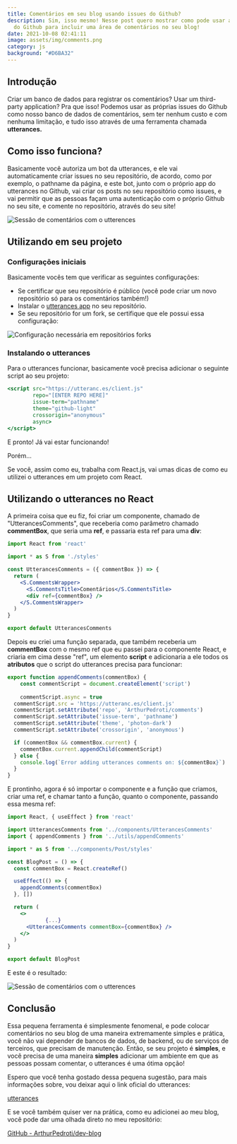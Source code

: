 ```yaml
---
title: Comentários em seu blog usando issues do Github?
description: Sim, isso mesmo! Nesse post quero mostrar como pode usar as issues
  do Github para incluir uma área de comentários no seu blog!
date: 2021-10-08 02:41:11
image: assets/img/comments.png
category: js
background: "#D6BA32"
---
```

## Introdução

Criar um banco de dados para registrar os comentários? Usar um third-party application? Pra que isso! Podemos usar as próprias issues do Github como nosso banco de dados de comentários, sem ter nenhum custo e com nenhuma limitação, e tudo isso através de uma ferramenta chamada **utterances.**

## Como isso funciona?

Basicamente você autoriza um bot da utterances, e ele vai automaticamente criar issues no seu repositório, de acordo, como por exemplo, o pathname da página, e este bot, junto com o próprio app do utterances no Github, vai criar os posts no seu repositório como issues, e vai permitir que as pessoas façam uma autenticação com o próprio Github no seu site, e comente no repositório, através do seu site!

![Sessão de comentários com o utterences](assets/img/comments-2.png "Sessão de comentários com o utterences")

## Utilizando em seu projeto

### Configurações iniciais

Basicamente vocês tem que verificar as seguintes configurações:

* Se certificar que seu repositório é público (você pode criar um novo repositório só para os comentários também!)
* Instalar o [utterances app](https://github.com/apps/utterances) no seu repositório.
* Se seu repositório for um fork, se certifique que ele possui essa configuração:

![Configuração necessária em repositórios forks](assets/img/config.png "Configuração necessária em repositórios forks")

### Instalando o utterances

Para o utterances funcionar, basicamente você precisa adicionar o seguinte script ao seu projeto:

```jsx
<script src="https://utteranc.es/client.js"
        repo="[ENTER REPO HERE]"
        issue-term="pathname"
        theme="github-light"
        crossorigin="anonymous"
        async>
</script>
```

E pronto! Já vai estar funcionando!

Porém...

Se você, assim como eu, trabalha com React.js, vai umas dicas de como eu utilizei o utterances em um projeto com React.

## Utilizando o utterances no React

A primeira coisa que eu fiz, foi criar um componente, chamado de "UtterancesComments", que receberia como parâmetro chamado **commentBox**, que seria uma **ref**, e passaria esta ref para uma **div**:

```jsx
import React from 'react'

import * as S from './styles'

const UtterancesComments = ({ commentBox }) => {
  return (
    <S.CommentsWrapper>
      <S.CommentsTitle>Comentários</S.CommentsTitle>
      <div ref={commentBox} />
    </S.CommentsWrapper>
  )
}

export default UtterancesComments
```

Depois eu criei uma função separada, que também receberia um **commentBox** com o mesmo ref que eu passei para o componente React, e criaria em cima desse "ref", um elemento **script** e adicionaria a ele todos os **atributos** que o script do utterances precisa para funcionar:

```jsx
export function appendComments(commentBox) {
	const commentScript = document.createElement('script')
  
	commentScript.async = true
  commentScript.src = 'https://utteranc.es/client.js'
  commentScript.setAttribute('repo', 'ArthurPedroti/comments')
  commentScript.setAttribute('issue-term', 'pathname')
  commentScript.setAttribute('theme', 'photon-dark')
  commentScript.setAttribute('crossorigin', 'anonymous')

  if (commentBox && commentBox.current) {
    commentBox.current.appendChild(commentScript)
  } else {
    console.log(`Error adding utterances comments on: ${commentBox}`)
  }
}
```

E prontinho, agora é só importar o componente e a função que criamos, criar uma ref, e chamar tanto a função, quanto o componente, passando essa mesma ref:

```jsx
import React, { useEffect } from 'react'

import UtterancesComments from '../components/UtterancesComments'
import { appendComments } from '../utils/appendComments'

import * as S from '../components/Post/styles'

const BlogPost = () => {
  const commentBox = React.createRef()

  useEffect(() => {
    appendComments(commentBox)
  }, [])

  return (
    <>
			{...}
      <UtterancesComments commentBox={commentBox} />
    </>
  )
}

export default BlogPost
```

E este é o resultado:

![Sessão de comentários com o utterences](assets/img/comments.png "Sessão de comentários com o utterences")

## Conclusão

Essa pequena ferramenta é simplesmente fenomenal, e pode colocar comentários no seu blog de uma maneira extremamente simples e prática, você não vai depender de bancos de dados, de backend, ou de serviços de terceiros, que precisam de manutenção. Então, se seu projeto é **simples**, e você precisa de uma maneira **simples** adicionar um ambiente em que as pessoas possam comentar, o utterances é uma ótima opção!

Espero que você tenha gostado dessa pequena sugestão, para mais informações sobre, vou deixar aqui o link oficial do utterances:

[utterances](https://utteranc.es/)

E se você também quiser ver na prática, como eu adicionei ao meu blog, você pode dar uma olhada direto no meu repositório:

[GitHub - ArthurPedroti/dev-blog](https://github.com/ArthurPedroti/dev-blog)